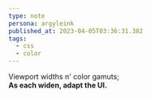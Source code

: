 ```yaml
---
type: note
persona: argyleink
published_at: 2023-04-05T03:36:31.382
tags: 
  - css
  - color
---
```


Viewport widths n' color gamuts;  
**As each widen, adapt the UI.**